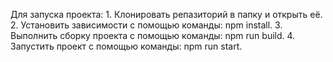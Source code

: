 Для запуска проекта:
    1. Клонировать репазиторий в папку и открыть её.
    2. Установить зависимости с помощью команды: npm install.
    3. Выполнить сборку проекта с помощью команды: npm run build.
    4. Запустить проект с помощью команды: npm run start.